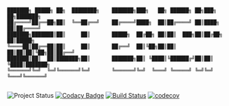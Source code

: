 ```

███████╗ █████╗ ██╗  ████████╗    ███████╗███╗   ██╗ ██████╗ ██╗███╗   ██╗███████╗
██╔════╝██╔══██╗██║  ╚══██╔══╝    ██╔════╝████╗  ██║██╔════╝ ██║████╗  ██║██╔════╝
███████╗███████║██║     ██║       █████╗  ██╔██╗ ██║██║  ███╗██║██╔██╗ ██║█████╗  
╚════██║██╔══██║██║     ██║       ██╔══╝  ██║╚██╗██║██║   ██║██║██║╚██╗██║██╔══╝  
███████║██║  ██║███████╗██║       ███████╗██║ ╚████║╚██████╔╝██║██║ ╚████║███████╗
╚══════╝╚═╝  ╚═╝╚══════╝╚═╝       ╚══════╝╚═╝  ╚═══╝ ╚═════╝ ╚═╝╚═╝  ╚═══╝╚══════╝
                                                                                  
```
![Project Status](https://img.shields.io/badge/status-in--development-red)
[![Codacy Badge](https://app.codacy.com/project/badge/Grade/277cf45423df4af7906d4c709d507778)](https://www.codacy.com/gh/sodium-project/salt/dashboard?utm_source=github.com&amp;utm_medium=referral&amp;utm_content=sodium-project/salt&amp;utm_campaign=Badge_Grade)
[![Build Status](https://github.com/sodium-project/salt/actions/workflows/cmake.yml/badge.svg)](https://github.com/sodium-project/salt/actions)
[![codecov](https://codecov.io/gh/sodium-project/salt/branch/master/graph/badge.svg?token=IRKYHBJ11V)](https://codecov.io/gh/sodium-project/salt)
